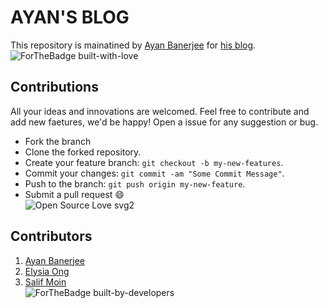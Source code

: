 # AYAN'S BLOG
This repository is mainatined by [Ayan Banerjee](https://github.com/ayan-b) for [his blog](https://ayan-b.github.io/blog/).<br>
![ForTheBadge built-with-love](http://ForTheBadge.com/images/badges/built-with-love.svg)

## Contributions
All your ideas and innovations are welcomed. Feel free to contribute and add new faetures, we'd be happy!
Open a issue for any suggestion or bug.
* Fork the branch
* Clone the forked repository.
* Create your feature branch: `git checkout -b my-new-features`.
* Commit your changes: `git commit -am "Some Commit Message"`.
* Push to the branch: `git push origin my-new-feature`.
* Submit a pull request :smile:<br>
![Open Source Love svg2](https://badges.frapsoft.com/os/v2/open-source.svg?v=103)

## Contributors
1. [Ayan Banerjee](https://github.com/ayan-b)
2. [Elysia Ong](https://github.com/xevenheaven)
3. [Salif Moin](https://github.com/salif-04)<br>
![ForTheBadge built-by-developers](http://ForTheBadge.com/images/badges/built-by-developers.svg)
